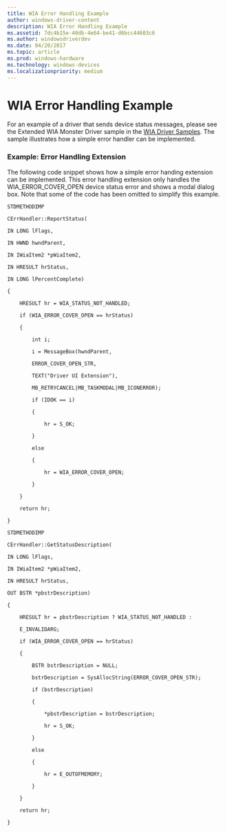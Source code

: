 ```yaml
---
title: WIA Error Handling Example
author: windows-driver-content
description: WIA Error Handling Example
ms.assetid: 7dc4b15e-40db-4e64-be41-d6bcc44603c6
ms.author: windowsdriverdev
ms.date: 04/20/2017
ms.topic: article
ms.prod: windows-hardware
ms.technology: windows-devices
ms.localizationpriority: medium
---
```


# WIA Error Handling Example


For an example of a driver that sends device status messages, please see the Extended WIA Monster Driver sample in the [WIA Driver Samples](http://go.microsoft.com/fwlink/p/?linkid=256210). The sample illustrates how a simple error handler can be implemented.

### Example: Error Handling Extension

The following code snippet shows how a simple error handing extension can be implemented. This error handling extension only handles the WIA\_ERROR\_COVER\_OPEN device status error and shows a modal dialog box. Note that some of the code has been omitted to simplify this example.

```
STDMETHODIMP

CErrHandler::ReportStatus(

IN LONG lFlags,

IN HWND hwndParent,

IN IWiaItem2 *pWiaItem2,

IN HRESULT hrStatus,

IN LONG lPercentComplete)

{

    HRESULT hr = WIA_STATUS_NOT_HANDLED;

    if (WIA_ERROR_COVER_OPEN == hrStatus)

    {

        int i;

        i = MessageBox(hwndParent,

        ERROR_COVER_OPEN_STR,

        TEXT("Driver UI Extension"),

        MB_RETRYCANCEL|MB_TASKMODAL|MB_ICONERROR);

        if (IDOK == i)

        {

            hr = S_OK;

        }

        else

        {

            hr = WIA_ERROR_COVER_OPEN;

        }

    }

    return hr;

}

STDMETHODIMP

CErrHandler::GetStatusDescription(

IN LONG lFlags,

IN IWiaItem2 *pWiaItem2,

IN HRESULT hrStatus,

OUT BSTR *pbstrDescription)

{

    HRESULT hr = pbstrDescription ? WIA_STATUS_NOT_HANDLED :

    E_INVALIDARG;

    if (WIA_ERROR_COVER_OPEN == hrStatus)

    {

        BSTR bstrDescription = NULL;

        bstrDescription = SysAllocString(ERROR_COVER_OPEN_STR);

        if (bstrDescription)

        {

            *pbstrDescription = bstrDescription;

            hr = S_OK;

        }

        else

        {

            hr = E_OUTOFMEMORY;

        }

    }

    return hr;

}
```

 

 




